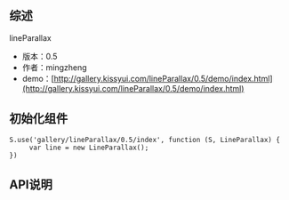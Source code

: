 ## 综述

lineParallax

* 版本：0.5
* 作者：mingzheng
* demo：[http://gallery.kissyui.com/lineParallax/0.5/demo/index.html](http://gallery.kissyui.com/lineParallax/0.5/demo/index.html)

## 初始化组件

    S.use('gallery/lineParallax/0.5/index', function (S, LineParallax) {
         var line = new LineParallax();
    })

## API说明
